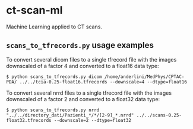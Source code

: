 # ct-scan-ml

Machine Learning applied to CT scans.

## `scans_to_tfrecords.py` usage examples

To convert several dicom files to a single tfrecord file with the images downscaled of a factor 4 and converted to a float16 data type:

    $ python scans_to_tfrecords.py dicom /home/anderlini/MedPhys/CPTAC-PDA/ ../../tcia-0.25-float16.tfrecords --downscale=4 --dtype=float16

To convert several nrrd files to a single tfrecord file with the images downscaled of a factor 2 and converted to a float32 data type:

    $ python scans_to_tfrecords.py nrrd "../../directory_dati/Pazienti_*/*/[2-9]_*.nrrd" ../../scans-0.25-float32.tfrecords --downscale=2 --dtype=float32
